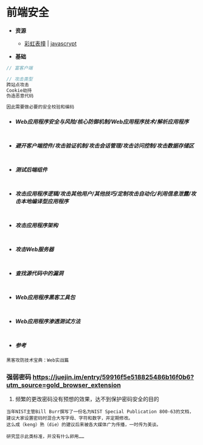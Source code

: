 # **前端安全**

- **资源**

  - [彩虹表撞](http://md5.gongjuji.net/dencrypt/) | [javascrypt](http://www.fourmilab.ch/javascrypt/)


- **基础**

```javascript
// 富客户端

// 攻击类型
跨站点攻击
Cookie劫持
伪造恶意代码

因此需要做必要的安全校验和编码
```

- ##### Web应用程序安全与风险/核心防御机制/Web应用程序技术/解析应用程序

```javascript
```

- ##### 避开客户端控件/攻击验证机制/攻击会话管理/攻击访问控制/攻击数据存储区

```javascript
```

- ##### 测试后端组件

```javascript
```

- ##### 攻击应用程序逻辑/攻击其他用户/其他技巧/定制攻击自动化/利用信息泄露/攻击本地编译型应用程序

```javascript
```

- ##### 攻击应用程序架构

```javascript
```

- ##### 攻击Web服务器

```javascript
```

- ##### 查找源代码中的漏洞

```javascript
```

- ##### Web应用程序黑客工具包

```javascript
```

- ##### Web应用程序渗透测试方法

```javascript
```

- ##### 参考

```javascript
黑客攻防技术宝典：Web实战篇
```

### 强弱密码 <https://juejin.im/entry/59916f5e518825486b16f0b6?utm_source=gold_browser_extension>

  1. 频繁的更改密码没有预想的效果，达不到保护密码安全的目的

```
当年NIST主管Bill Burr撰写了一份名为NIST Special Publication 800-63的文档，
建议大家设置密码时混合大写字母、字符和数字，并定期修改。
这么成（keng）熟（die）的建议后来被各大媒体广为传播，一时传为美谈。

研究显示此类标准，并没有什么卵用……
```  
